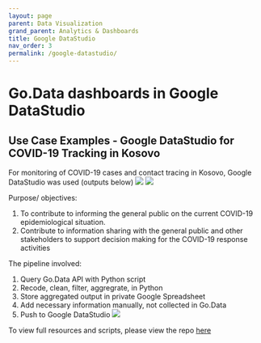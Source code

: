 ```yaml
---
layout: page
parent: Data Visualization
grand_parent: Analytics & Dashboards
title: Google DataStudio
nav_order: 3
permalink: /google-datastudio/
---
```


# Go.Data dashboards in Google DataStudio

## Use Case Examples - Google DataStudio for COVID-19 Tracking in Kosovo

For monitoring of COVID-19 cases and contact tracing in Kosovo, Google DataStudio was used (outputs below)
![](../assets/googledatastudio-kosovo-1.png)
![](../assets/googledatastudio-kosovo-2.png)

Purpose/ objectives: 
1.	To contribute to informing the general public on the current COVID-19 epidemiological situation.
2.	Contribute to information sharing with the general public and other stakeholders to support decision making for the COVID-19 response activities

The pipeline involved:
1. Query Go.Data API with Python script
2. Recode, clean, filter, aggregrate, in Python
3. Store aggregated output in private Google Spreadsheet
4. Add necessary information manually, not collected in Go.Data
5. Push to Google DataStudio
![](../assets/kosovo-data-flow.png)

To view full resources and scripts, please view the repo [here](https://github.com/WorldHealthOrganization/godata/tree/master/analytics/country_use_cases/godata-Kosovo)

